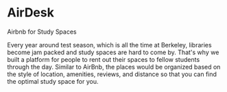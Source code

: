 # AirDesk
Airbnb for Study Spaces

Every year around test season, which is all the time at Berkeley, libraries become jam packed and study spaces are hard to come by. That's why we built a platform for people to rent out their spaces to fellow students through the day. Similar to AirBnb, the places would be organized based on the style of location, amenities, reviews, and distance so that you can find the optimal study space for you.
